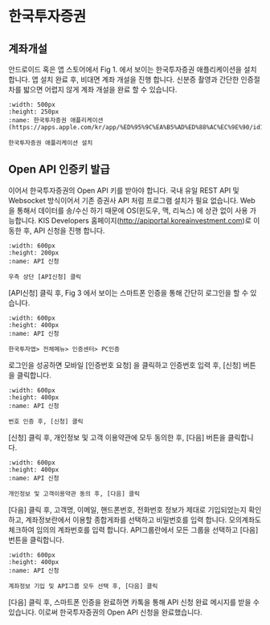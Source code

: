# 한국투자증권

## 계좌개설

안드로이드 혹은 앱 스토어에서 Fig 1. 에서 보이는 한국투자증권 애플리케이션을 설치 합니다. 
앱 설치 완료 후, 비대면 계좌 개설을 진행 합니다. 
신분증 촬영과 간단한 인증절차를 밟으면 어렵지 않게 계좌 개설을 완료 할 수 있습니다.

```{figure} images/hanguk_app.png
:width: 500px
:height: 250px
:name: 한국투자증권 애플리케이션(https://apps.apple.com/kr/app/%ED%95%9C%EA%B5%AD%ED%88%AC%EC%9E%90/id1621986905)

한국투자증권 애플리케이션 설치
```

## Open API 인증키 발급

이어서 한국투자증권의 Open API 키를 받아야 합니다.
국내 유일 REST API 및 Websocket 방식이어서 기존 증권사 API 처럼 프로그램 설치가 필요 없습니다.
Web 을 통해서 데이터를 송/수신 하기 때문에 OS(윈도우, 맥, 리눅스) 에 상관 없이 사용 가능합니다.
KIS Developers 홈페이지(http://apiportal.koreainvestment.com)로 이동한 후, API 신청을 진행 합니다. 

```{figure} images/api_1.png
:width: 600px
:height: 200px
:name: API 신청

우측 상단 [API신청] 클릭
```

[API신청] 클릭 후, Fig 3 에서 보이는 스마트폰 인증을 통해 간단히 로그인을 할 수 있습니다.

```{figure} images/api_2.png
:width: 600px
:height: 400px
:name: API 신청

한국투자앱> 전체메뉴> 인증센터> PC인증
```

로그인을 성공하면 모바일 [인증번호 요청] 을 클릭하고 인증번호 입력 후, [신청] 버튼을 클릭합니다.

```{figure} images/api_3.png
:width: 600px
:height: 400px
:name: API 신청

번호 인증 후, [신청] 클릭
```

[신청] 클릭 후, 개인정보 및 고객 이용약관에 모두 동의한 후, [다음] 버튼을 클릭합니다. 

```{figure} images/api_4.png
:width: 600px
:height: 400px
:name: API 신청

개인정보 및 고객이용약관 동의 후, [다음] 클릭
```

[다음] 클릭 후, 고객명, 이메일, 핸드폰번호, 전화번호 정보가 제대로 기입되었는지 확인하고,
계좌정보란에서 이용할 종합게좌를 선택하고 비밀번호를 입력 합니다. 모의계좌도 체크하여 임의의 계좌번호를 입력 합니다.
API그룹란에서 모든 그룹을 선택하고 [다음] 번튼을 클릭합니다.

```{figure} images/api_5.png
:width: 600px
:height: 400px
:name: API 신청

계좌정보 기입 및 API그룹 모두 선택 후, [다음] 클릭
```

[다음] 클릭 후, 스마트폰 인증을 완료하면 카톡을 통해 API 신청 완료 메시지를 받을 수 있습니다.
이로써 한국투자증권의 Open API 신청을 완료했습니다. 